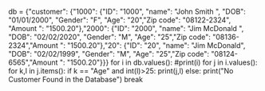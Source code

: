 db = {"customer": {"1000": {"ID": "1000", "name": "John Smith ", "DOB": "01/01/2000", "Gender": "F", "Age": "20","Zip code": "08122-2324", "Amount ": "1500.20"},"2000": {"ID": "2000", "name": "Jim McDonald ", "DOB": "02/02/2020", "Gender": "M", "Age": "25","Zip code": "08136-2324","Amount ": "1500.20"},"20": {"ID": "20", "name": "Jim McDonald", "DOB": "02/02/1999", "Gender": "M", "Age": "25","Zip code": "08124-6565","Amount ": "1500.20"}}}
for i in db.values():
     #print(i)
     for j in i.values():
          for k,l in j.items():
               if k == "Age" and int(l)>25:
                    print(j,l)
               else:
                    print("No Customer Found in the Database")
               break
